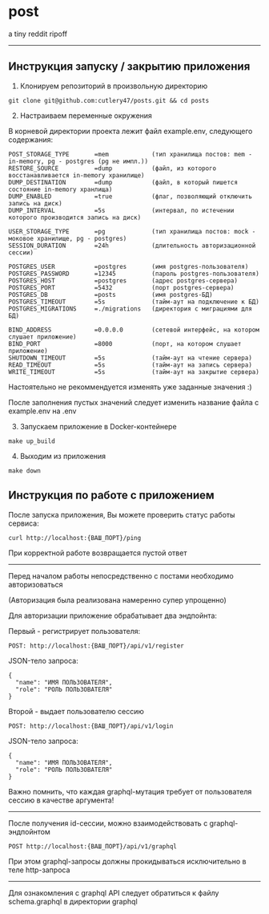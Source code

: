 # post
a tiny reddit ripoff

---

## Инструкция запуску / закрытию приложения
1) Клонируем репозиторий в произвольную директорию

```
git clone git@github.com:cutlery47/posts.git && cd posts
```

2) Настраиваем переменные окружения

В корневой директории проекта лежит файл example.env, следующего содержания:

```
POST_STORAGE_TYPE       =mem            (тип хранилища постов: mem - in-memory, pg - postgres (pg не импл.))
RESTORE_SOURCE          =dump           (файл, из которого восстанавливается in-memory хранилище)
DUMP_DESTINATION        =dump           (файл, в который пишется состояние in-memory хранлища)
DUMP_ENABLED            =true           (флаг, позволяющий отключить запись на диск)
DUMP_INTERVAL           =5s             (интервал, по истечении которого производится запись на диск)

USER_STORAGE_TYPE       =pg             (тип хранилища постов: mock - моковое хранилище, pg - postgres)
SESSION_DURATION        =24h            (длительность авторизационной сессии)

POSTGRES_USER           =postgres       (имя postgres-пользователя)
POSTGRES_PASSWORD       =12345          (пароль postgres-пользователя)
POSTGRES_HOST           =postgres       (адрес postgres-сервера)
POSTGRES_PORT           =5432           (порт postgres-сервера)
POSTGRES_DB             =posts          (имя postgres-БД)
POSTGRES_TIMEOUT        =5s             (тайм-аут на подключение к БД)
POSTGRES_MIGRATIONS     =./migrations   (директория с миграциями для БД)

BIND_ADDRESS            =0.0.0.0        (сетевой интерфейс, на котором слушает приложение)
BIND_PORT               =8000           (порт, на котором слушает приложение)
SHUTDOWN_TIMEOUT        =5s             (тайм-аут на чтение сервера)
READ_TIMEOUT            =5s             (тайм-аут на запись сервера)
WRITE_TIMEOUT           =5s             (тайм-аут на закрытие сервера)
```

Настоятельно не рекоммендуется изменять уже заданные значения :)

После заполнения пустых значений следует изменить название файла с example.env на .env

3) Запускаем приложение в Docker-контейнере

`make up_build`

4) Выходим из приложения

`make down`

## Инструкция по работе с приложением

После запуска приложения, Вы можете проверить статус работы сервиса:

`curl http://localhost:{ВАШ_ПОРТ}/ping`

При корректной работе возвращается пустой ответ

---

Перед началом работы непосредственно с постами необходимо авторизоваться

(Авторизация была реализована намеренно супер упрощенно)

Для авторизации приложение обрабатывает два эндпойнта:

Первый - регистрирует пользователя:

`POST: http://localhost:{ВАШ_ПОРТ}/api/v1/register`

JSON-тело запроса:

```
{
  "name": "ИМЯ ПОЛЬЗОВАТЕЛЯ",
  "role": "РОЛЬ ПОЛЬЗОВАТЕЛЯ"
}
```

Второй - выдает пользователю сессию

`POST: http://localhost:{ВАШ_ПОРТ}/api/v1/login`

JSON-тело запроса:

```
{
  "name": "ИМЯ ПОЛЬЗОВАТЕЛЯ",
  "role": "РОЛЬ ПОЛЬЗОВАТЕЛЯ"
}
```

Важно помнить, что каждая graphql-мутация требует от пользователя сессию
в качестве аргумента!

---

После получения id-сессии, можно взаимодействовать с graphql-эндпойнтом

`POST http://localhost:{ВАШ_ПОРТ}/api/v1/graphql`

При этом graphql-запросы должны прокидываться исключительно в теле http-запроса

---

Для ознакомления с graphql API следует обратиться к файлу schema.graphql 
в директории graphql
